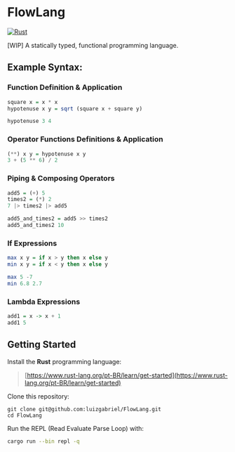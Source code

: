 # FlowLang

[![Rust](https://github.com/luizgabriel/FlowLang/actions/workflows/rust.yml/badge.svg?branch=main)](https://github.com/luizgabriel/FlowLang/actions/workflows/rust.yml)

[WIP] A statically typed, functional programming language.

## Example Syntax:

### Function Definition & Application

```hs
square x = x * x
hypotenuse x y = sqrt (square x + square y)

hypotenuse 3 4
```

### Operator Functions Definitions & Application

```hs
(**) x y = hypotenuse x y
3 + (5 ** 6) / 2
```

### Piping & Composing Operators

```hs
add5 = (+) 5
times2 = (*) 2
7 |> times2 |> add5

add5_and_times2 = add5 >> times2
add5_and_times2 10
```

### If Expressions

```hs
max x y = if x > y then x else y
min x y = if x < y then x else y

max 5 -7
min 6.8 2.7
```

### Lambda Expressions

```hs
add1 = x -> x + 1
add1 5
```

## Getting Started

Install the **Rust** programming language:

> [https://www.rust-lang.org/pt-BR/learn/get-started](https://www.rust-lang.org/pt-BR/learn/get-started)

Clone this repository:

```
git clone git@github.com:luizgabriel/FlowLang.git
cd FlowLang
```

Run the REPL (Read Evaluate Parse Loop) with:

```sh
cargo run --bin repl -q
```
